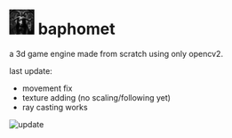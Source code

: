 <h1><img width="45px" src="./assets/icon.png"> baphomet</h1>
a 3d game engine made from scratch using only opencv2.

last update:
- movement fix
- texture adding (no scaling/following yet)
- ray casting works

![update](https://github.com/4RE5group/baphomet/assets/71982379/8bfcb341-5f72-4a54-ba2a-7b32e443f23c)
